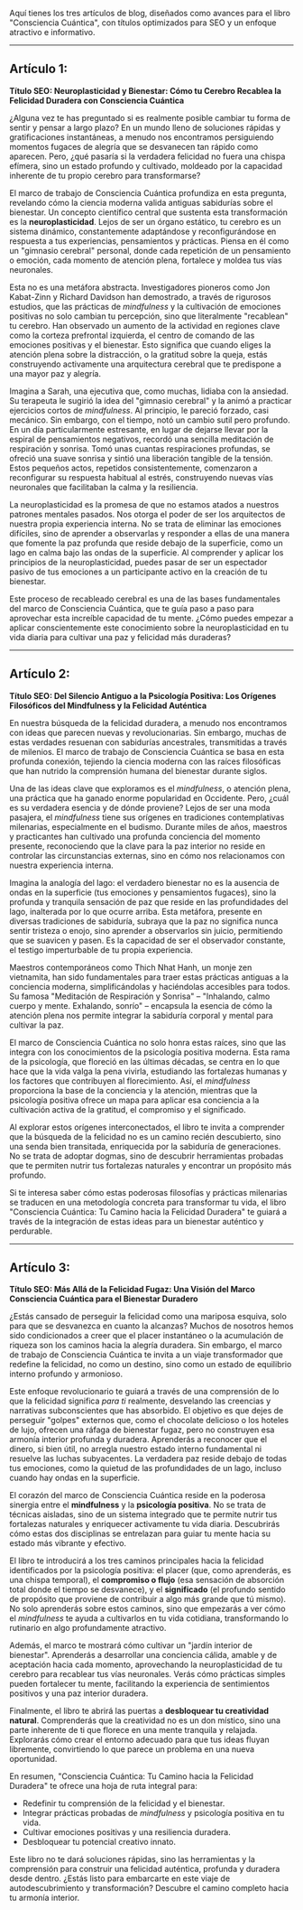 Aquí tienes los tres artículos de blog, diseñados como avances para el libro "Consciencia Cuántica", con títulos optimizados para SEO y un enfoque atractivo e informativo.

---

## Artículo 1:

**Título SEO: Neuroplasticidad y Bienestar: Cómo tu Cerebro Recablea la Felicidad Duradera con Consciencia Cuántica**

¿Alguna vez te has preguntado si es realmente posible cambiar tu forma de sentir y pensar a largo plazo? En un mundo lleno de soluciones rápidas y gratificaciones instantáneas, a menudo nos encontramos persiguiendo momentos fugaces de alegría que se desvanecen tan rápido como aparecen. Pero, ¿qué pasaría si la verdadera felicidad no fuera una chispa efímera, sino un estado profundo y cultivado, moldeado por la capacidad inherente de tu propio cerebro para transformarse?

El marco de trabajo de Consciencia Cuántica profundiza en esta pregunta, revelando cómo la ciencia moderna valida antiguas sabidurías sobre el bienestar. Un concepto científico central que sustenta esta transformación es la **neuroplasticidad**. Lejos de ser un órgano estático, tu cerebro es un sistema dinámico, constantemente adaptándose y reconfigurándose en respuesta a tus experiencias, pensamientos y prácticas. Piensa en él como un "gimnasio cerebral" personal, donde cada repetición de un pensamiento o emoción, cada momento de atención plena, fortalece y moldea tus vías neuronales.

Esta no es una metáfora abstracta. Investigadores pioneros como Jon Kabat-Zinn y Richard Davidson han demostrado, a través de rigurosos estudios, que las prácticas de *mindfulness* y la cultivación de emociones positivas no solo cambian tu percepción, sino que literalmente "recablean" tu cerebro. Han observado un aumento de la actividad en regiones clave como la corteza prefrontal izquierda, el centro de comando de las emociones positivas y el bienestar. Esto significa que cuando eliges la atención plena sobre la distracción, o la gratitud sobre la queja, estás construyendo activamente una arquitectura cerebral que te predispone a una mayor paz y alegría.

Imagina a Sarah, una ejecutiva que, como muchas, lidiaba con la ansiedad. Su terapeuta le sugirió la idea del "gimnasio cerebral" y la animó a practicar ejercicios cortos de *mindfulness*. Al principio, le pareció forzado, casi mecánico. Sin embargo, con el tiempo, notó un cambio sutil pero profundo. En un día particularmente estresante, en lugar de dejarse llevar por la espiral de pensamientos negativos, recordó una sencilla meditación de respiración y sonrisa. Tomó unas cuantas respiraciones profundas, se ofreció una suave sonrisa y sintió una liberación tangible de la tensión. Estos pequeños actos, repetidos consistentemente, comenzaron a reconfigurar su respuesta habitual al estrés, construyendo nuevas vías neuronales que facilitaban la calma y la resiliencia.

La neuroplasticidad es la promesa de que no estamos atados a nuestros patrones mentales pasados. Nos otorga el poder de ser los arquitectos de nuestra propia experiencia interna. No se trata de eliminar las emociones difíciles, sino de aprender a observarlas y responder a ellas de una manera que fomente la paz profunda que reside debajo de la superficie, como un lago en calma bajo las ondas de la superficie. Al comprender y aplicar los principios de la neuroplasticidad, puedes pasar de ser un espectador pasivo de tus emociones a un participante activo en la creación de tu bienestar.

Este proceso de recableado cerebral es una de las bases fundamentales del marco de Consciencia Cuántica, que te guía paso a paso para aprovechar esta increíble capacidad de tu mente. ¿Cómo puedes empezar a aplicar conscientemente este conocimiento sobre la neuroplasticidad en tu vida diaria para cultivar una paz y felicidad más duraderas?

---

## Artículo 2:

**Título SEO: Del Silencio Antiguo a la Psicología Positiva: Los Orígenes Filosóficos del Mindfulness y la Felicidad Auténtica**

En nuestra búsqueda de la felicidad duradera, a menudo nos encontramos con ideas que parecen nuevas y revolucionarias. Sin embargo, muchas de estas verdades resuenan con sabidurías ancestrales, transmitidas a través de milenios. El marco de trabajo de Consciencia Cuántica se basa en esta profunda conexión, tejiendo la ciencia moderna con las raíces filosóficas que han nutrido la comprensión humana del bienestar durante siglos.

Una de las ideas clave que exploramos es el *mindfulness*, o atención plena, una práctica que ha ganado enorme popularidad en Occidente. Pero, ¿cuál es su verdadera esencia y de dónde proviene? Lejos de ser una moda pasajera, el *mindfulness* tiene sus orígenes en tradiciones contemplativas milenarias, especialmente en el budismo. Durante miles de años, maestros y practicantes han cultivado una profunda conciencia del momento presente, reconociendo que la clave para la paz interior no reside en controlar las circunstancias externas, sino en cómo nos relacionamos con nuestra experiencia interna.

Imagina la analogía del lago: el verdadero bienestar no es la ausencia de ondas en la superficie (tus emociones y pensamientos fugaces), sino la profunda y tranquila sensación de paz que reside en las profundidades del lago, inalterada por lo que ocurre arriba. Esta metáfora, presente en diversas tradiciones de sabiduría, subraya que la paz no significa nunca sentir tristeza o enojo, sino aprender a observarlos sin juicio, permitiendo que se suavicen y pasen. Es la capacidad de ser el observador constante, el testigo imperturbable de tu propia experiencia.

Maestros contemporáneos como Thich Nhat Hanh, un monje zen vietnamita, han sido fundamentales para traer estas prácticas antiguas a la conciencia moderna, simplificándolas y haciéndolas accesibles para todos. Su famosa "Meditación de Respiración y Sonrisa" – "Inhalando, calmo cuerpo y mente. Exhalando, sonrío" – encapsula la esencia de cómo la atención plena nos permite integrar la sabiduría corporal y mental para cultivar la paz.

El marco de Consciencia Cuántica no solo honra estas raíces, sino que las integra con los conocimientos de la psicología positiva moderna. Esta rama de la psicología, que floreció en las últimas décadas, se centra en lo que hace que la vida valga la pena vivirla, estudiando las fortalezas humanas y los factores que contribuyen al florecimiento. Así, el *mindfulness* proporciona la base de la conciencia y la atención, mientras que la psicología positiva ofrece un mapa para aplicar esa conciencia a la cultivación activa de la gratitud, el compromiso y el significado.

Al explorar estos orígenes interconectados, el libro te invita a comprender que la búsqueda de la felicidad no es un camino recién descubierto, sino una senda bien transitada, enriquecida por la sabiduría de generaciones. No se trata de adoptar dogmas, sino de descubrir herramientas probadas que te permiten nutrir tus fortalezas naturales y encontrar un propósito más profundo.

Si te interesa saber cómo estas poderosas filosofías y prácticas milenarias se traducen en una metodología concreta para transformar tu vida, el libro "Consciencia Cuántica: Tu Camino hacia la Felicidad Duradera" te guiará a través de la integración de estas ideas para un bienestar auténtico y perdurable.

---

## Artículo 3:

**Título SEO: Más Allá de la Felicidad Fugaz: Una Visión del Marco Consciencia Cuántica para el Bienestar Duradero**

¿Estás cansado de perseguir la felicidad como una mariposa esquiva, solo para que se desvanezca en cuanto la alcanzas? Muchos de nosotros hemos sido condicionados a creer que el placer instantáneo o la acumulación de riqueza son los caminos hacia la alegría duradera. Sin embargo, el marco de trabajo de Consciencia Cuántica te invita a un viaje transformador que redefine la felicidad, no como un destino, sino como un estado de equilibrio interno profundo y armonioso.

Este enfoque revolucionario te guiará a través de una comprensión de lo que la felicidad significa *para ti* realmente, desvelando las creencias y narrativas subconscientes que has absorbido. El objetivo es que dejes de perseguir "golpes" externos que, como el chocolate delicioso o los hoteles de lujo, ofrecen una ráfaga de bienestar fugaz, pero no construyen esa armonía interior profunda y duradera. Aprenderás a reconocer que el dinero, si bien útil, no arregla nuestro estado interno fundamental ni resuelve las luchas subyacentes. La verdadera paz reside debajo de todas tus emociones, como la quietud de las profundidades de un lago, incluso cuando hay ondas en la superficie.

El corazón del marco de Consciencia Cuántica reside en la poderosa sinergia entre el **mindfulness** y la **psicología positiva**. No se trata de técnicas aisladas, sino de un sistema integrado que te permite nutrir tus fortalezas naturales y enriquecer activamente tu vida diaria. Descubrirás cómo estas dos disciplinas se entrelazan para guiar tu mente hacia su estado más vibrante y efectivo.

El libro te introducirá a los tres caminos principales hacia la felicidad identificados por la psicología positiva: el placer (que, como aprenderás, es una chispa temporal), el **compromiso o flujo** (esa sensación de absorción total donde el tiempo se desvanece), y el **significado** (el profundo sentido de propósito que proviene de contribuir a algo más grande que tú mismo). No solo aprenderás sobre estos caminos, sino que empezarás a ver cómo el *mindfulness* te ayuda a cultivarlos en tu vida cotidiana, transformando lo rutinario en algo profundamente atractivo.

Además, el marco te mostrará cómo cultivar un "jardín interior de bienestar". Aprenderás a desarrollar una conciencia cálida, amable y de aceptación hacia cada momento, aprovechando la neuroplasticidad de tu cerebro para recablear tus vías neuronales. Verás cómo prácticas simples pueden fortalecer tu mente, facilitando la experiencia de sentimientos positivos y una paz interior duradera.

Finalmente, el libro te abrirá las puertas a **desbloquear tu creatividad natural**. Comprenderás que la creatividad no es un don místico, sino una parte inherente de ti que florece en una mente tranquila y relajada. Explorarás cómo crear el entorno adecuado para que tus ideas fluyan libremente, convirtiendo lo que parece un problema en una nueva oportunidad.

En resumen, "Consciencia Cuántica: Tu Camino hacia la Felicidad Duradera" te ofrece una hoja de ruta integral para:
*   Redefinir tu comprensión de la felicidad y el bienestar.
*   Integrar prácticas probadas de *mindfulness* y psicología positiva en tu vida.
*   Cultivar emociones positivas y una resiliencia duradera.
*   Desbloquear tu potencial creativo innato.

Este libro no te dará soluciones rápidas, sino las herramientas y la comprensión para construir una felicidad auténtica, profunda y duradera desde dentro. ¿Estás listo para embarcarte en este viaje de autodescubrimiento y transformación? Descubre el camino completo hacia tu armonía interior.